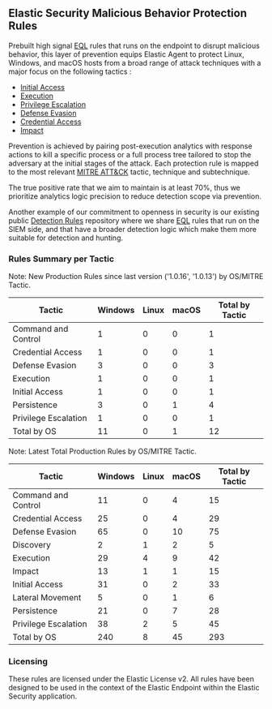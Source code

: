 ## Elastic Security Malicious Behavior Protection Rules

Prebuilt high signal [EQL](https://www.elastic.co/guide/en/elasticsearch/reference/current/eql.html) rules that runs on the endpoint to disrupt malicious behavior, this layer of prevention equips Elastic Agent to protect Linux, Windows, and macOS hosts from a broad range of attack techniques with a major focus on the following tactics :

- [Initial Access](https://attack.mitre.org/tactics/TA0001/)
- [Execution](https://attack.mitre.org/tactics/TA0002/)
- [Privilege Escalation](https://attack.mitre.org/tactics/TA0004/)
- [Defense Evasion](https://attack.mitre.org/tactics/TA0005/)
- [Credential Access](https://attack.mitre.org/tactics/TA0006/)
- [Impact](https://attack.mitre.org/tactics/TA0040/)

Prevention is achieved by pairing post-execution analytics with response actions to kill a specific process or a full process tree tailored to stop the adversary at the initial stages of the attack. Each protection rule is mapped to the most relevant [MITRE ATT&CK](https://attack.mitre.org/) tactic,  technique and subtechnique.

The true positive rate that we aim to maintain is at least 70%, thus we prioritize analytics logic precision to reduce detection scope via prevention.

Another example of our commitment to openness in security is our existing public [Detection Rules](https://github.com/elastic/detection-rules) repository where we share [EQL](https://www.elastic.co/guide/en/elasticsearch/reference/current/eql.html) rules that run on the SIEM side, and that have a broader detection logic which make them more suitable for detection and hunting.

### Rules Summary per Tactic

Note: New Production Rules since last version ('1.0.16', '1.0.13') by OS/MITRE Tactic.

| Tactic               |   Windows |   Linux |   macOS |   Total by Tactic |
|----------------------|-----------|---------|---------|-------------------|
| Command and Control  |         1 |       0 |       0 |                 1 |
| Credential Access    |         1 |       0 |       0 |                 1 |
| Defense Evasion      |         3 |       0 |       0 |                 3 |
| Execution            |         1 |       0 |       0 |                 1 |
| Initial Access       |         1 |       0 |       0 |                 1 |
| Persistence          |         3 |       0 |       1 |                 4 |
| Privilege Escalation |         1 |       0 |       0 |                 1 |
| Total by OS          |        11 |       0 |       1 |                12 |

Note: Latest Total Production Rules by OS/MITRE Tactic.

| Tactic               |   Windows |   Linux |   macOS |   Total by Tactic |
|----------------------|-----------|---------|---------|-------------------|
| Command and Control  |        11 |       0 |       4 |                15 |
| Credential Access    |        25 |       0 |       4 |                29 |
| Defense Evasion      |        65 |       0 |      10 |                75 |
| Discovery            |         2 |       1 |       2 |                 5 |
| Execution            |        29 |       4 |       9 |                42 |
| Impact               |        13 |       1 |       1 |                15 |
| Initial Access       |        31 |       0 |       2 |                33 |
| Lateral Movement     |         5 |       0 |       1 |                 6 |
| Persistence          |        21 |       0 |       7 |                28 |
| Privilege Escalation |        38 |       2 |       5 |                45 |
| Total by OS          |       240 |       8 |      45 |               293 |

### Licensing
These rules are licensed under the Elastic License v2. All rules have been designed to be used in the context of the Elastic Endpoint within the Elastic Security application.
